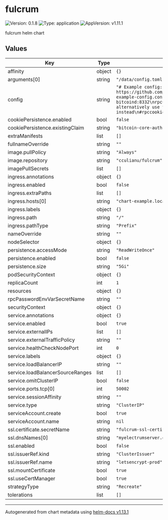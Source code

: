 # fulcrum

![Version: 0.1.8](https://img.shields.io/badge/Version-0.1.8-informational?style=flat-square) ![Type: application](https://img.shields.io/badge/Type-application-informational?style=flat-square) ![AppVersion: v1.11.1](https://img.shields.io/badge/AppVersion-v1.11.1-informational?style=flat-square)

fulcrum helm chart

## Values

| Key | Type | Default | Description |
|-----|------|---------|-------------|
| affinity | object | `{}` |  |
| arguments[0] | string | `"/data/config.toml"` |  |
| config | string | `"# Example config: https://github.com/cculianu/Fulcrum/blob/master/doc/fulcrum-example-config.conf\ndatadir = /data\nbitcoind = bitcoind:8332\nrpcuser = fulcrum\nrpcpassword = hunter1 # alternatively use the rpcPasswordEnvVarSecretName instead\n#rpccookie = /authcookie/.cookie\n"` |  |
| cookiePersistence.enabled | bool | `false` |  |
| cookiePersistence.existingClaim | string | `"bitcoin-core-authcookie"` |  |
| extraManifests | list | `[]` |  |
| fullnameOverride | string | `""` |  |
| image.pullPolicy | string | `"Always"` |  |
| image.repository | string | `"cculianu/fulcrum"` |  |
| imagePullSecrets | list | `[]` |  |
| ingress.annotations | object | `{}` |  |
| ingress.enabled | bool | `false` |  |
| ingress.extraPaths | list | `[]` |  |
| ingress.hosts[0] | string | `"chart-example.local"` |  |
| ingress.labels | object | `{}` |  |
| ingress.path | string | `"/"` |  |
| ingress.pathType | string | `"Prefix"` |  |
| nameOverride | string | `""` |  |
| nodeSelector | object | `{}` |  |
| persistence.accessMode | string | `"ReadWriteOnce"` |  |
| persistence.enabled | bool | `false` |  |
| persistence.size | string | `"5Gi"` |  |
| podSecurityContext | object | `{}` |  |
| replicaCount | int | `1` |  |
| resources | object | `{}` |  |
| rpcPasswordEnvVarSecretName | string | `""` |  |
| securityContext | object | `{}` |  |
| service.annotations | object | `{}` |  |
| service.enabled | bool | `true` |  |
| service.externalIPs | list | `[]` |  |
| service.externalTrafficPolicy | string | `""` |  |
| service.healthCheckNodePort | int | `0` |  |
| service.labels | object | `{}` |  |
| service.loadBalancerIP | string | `""` |  |
| service.loadBalancerSourceRanges | list | `[]` |  |
| service.omitClusterIP | bool | `false` |  |
| service.ports.tcp[0] | int | `50002` |  |
| service.sessionAffinity | string | `""` |  |
| service.type | string | `"ClusterIP"` |  |
| serviceAccount.create | bool | `true` |  |
| serviceAccount.name | string | `nil` |  |
| ssl.certificate.secretName | string | `"fulcrum-ssl-certificate"` |  |
| ssl.dnsNames[0] | string | `"myelectrumserver.domain.com"` |  |
| ssl.enabled | bool | `false` |  |
| ssl.issuerRef.kind | string | `"ClusterIssuer"` |  |
| ssl.issuerRef.name | string | `"letsencrypt-prod"` |  |
| ssl.mountCertificate | bool | `true` |  |
| ssl.useCertManager | bool | `true` |  |
| strategyType | string | `"Recreate"` |  |
| tolerations | list | `[]` |  |

----------------------------------------------
Autogenerated from chart metadata using [helm-docs v1.13.1](https://github.com/norwoodj/helm-docs/releases/v1.13.1)
